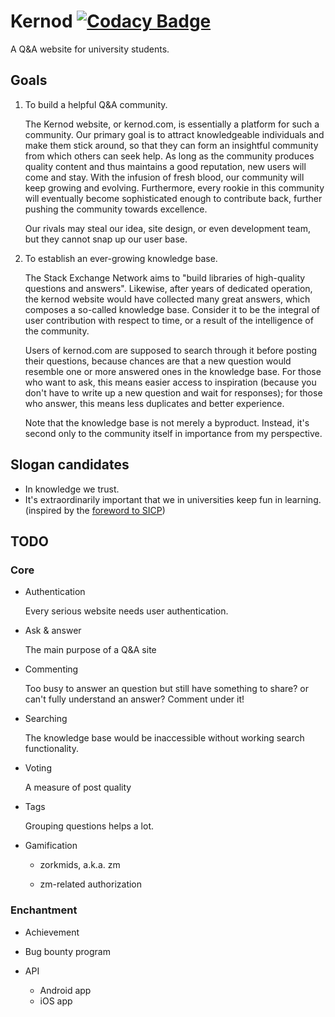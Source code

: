 # Kernod [![Codacy Badge][codacy-link]][codacy-image]

A Q&A website for university students.



## Goals


1. To build a helpful Q&A community.

   The Kernod website, or kernod.com, is essentially a platform for such a community. Our primary goal is to attract knowledgeable individuals and make them stick around, so that they can form an insightful community from which others can seek help. As long as the community produces quality content and thus maintains a good reputation, new users will come and stay. With the infusion of fresh blood, our community will keep growing and evolving. Furthermore, every rookie in this community will eventually become sophisticated enough to contribute back, further pushing the community towards excellence.
   
   Our rivals may steal our idea, site design, or even development team, but they cannot snap up our user base.


2. To establish an ever-growing knowledge base.

   The Stack Exchange Network aims to "build libraries of high-quality questions and answers". Likewise, after years of dedicated operation, the kernod website would have collected many great answers, which composes a so-called knowledge base. Consider it to be the integral of user contribution with respect to time, or a result of the intelligence of the community. 
   
   Users of kernod.com are supposed to search through it before posting their questions, because chances are that a new question would resemble one or more answered ones in the knowledge base. For those who want to ask, this means easier access to inspiration (because you don't have to write up a new question and wait for responses); for those who answer, this means less duplicates and better experience.
   
    Note that the knowledge base is not merely a byproduct. Instead, it's second only to the community itself in importance from my perspective.



## Slogan candidates

+ In knowledge we trust.
+ It's extraordinarily important that we in universities keep fun in learning. (inspired by the [foreword to SICP][sicp])



## TODO


### Core


+ Authentication

  Every serious website needs user authentication.
  
+ Ask & answer

  The main purpose of a Q&A site
  
+ Commenting

  Too busy to answer an question but still have something to share? or can't fully understand an answer? Comment under it!
    
+ Searching

  The knowledge base would be inaccessible without working search functionality.

+ Voting

  A measure of post quality
  
+ Tags

  Grouping questions helps a lot.
  
+ Gamification

  + zorkmids, a.k.a. zm

  + zm-related authorization
  

### Enchantment


+ Achievement
  
+ Bug bounty program
  
+ API
  
  + Android app
  + iOS app


 [codacy-link]: https://api.codacy.com/project/badge/Grade/1ee1384df38144f1b1e8cc7c7904268e
 [codacy-image]: https://www.codacy.com/app/sunqingyao19970825/website?utm_source=github.com&amp;utm_medium=referral&amp;utm_content=kernod-team/website&amp;utm_campaign=Badge_Grade
 [sicp]: https://mitpress.mit.edu/sicp/full-text/book/book-Z-H-3.html
